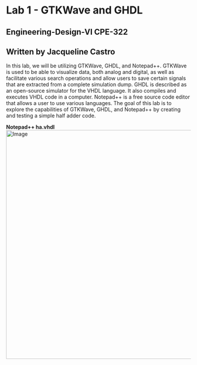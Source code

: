 # Lab 1 - GTKWave and GHDL
## Engineering-Design-VI CPE-322
## Written by Jacqueline Castro

In this lab, we will be utilizing GTKWave, GHDL, and Notepad++. GTKWave is used to be able to visualize data, 
both analog and digital, as well as facilitate various search operations and allow users to save certain signals 
that are extracted from a complete simulation dump. GHDL is described as an open-source simulator for the VHDL 
language. It also compiles and executes VHDL code in a computer.  Notepad++ is a free source code editor that allows 
a user to use various languages. The goal of this lab is to explore the capabilities of GTKWave, GHDL, and Notepad++ 
by creating and testing a simple half adder code.

**Notepad++ ha.vhdl**
<img width="624" alt="Image" src="https://github.com/user-attachments/assets/639b67ef-aa2d-4d37-9189-8e771fa42381" />
